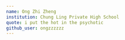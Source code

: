 ```yaml
---
name: Ong Zhi Zheng
institution: Chung Ling Private High School
quote: i put the hot in the psychotic
github_user: ongzzzzzz
---
```

